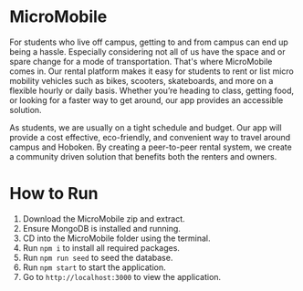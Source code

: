 # MicroMobile
For students who live off campus, getting to and from campus can end up being a hassle. Especially considering not all of us have the space and or spare change for a mode of transportation. That's where MicroMobile comes in. Our rental platform makes it easy for students to rent or list micro mobility vehicles such as bikes, scooters, skateboards, and more on a flexible hourly or daily basis. Whether you’re heading to class, getting food, or looking for a faster way to get around, our app provides an accessible solution. 

As students, we are usually on a tight schedule and budget. Our app will provide a cost effective, eco-friendly, and convenient way to travel around campus and Hoboken. By creating a peer-to-peer rental system, we create a community driven solution that benefits both the renters and owners.

# How to Run

1. Download the MicroMobile zip and extract.
2. Ensure MongoDB is installed and running.
3. CD into the MicroMobile folder using the terminal.
4. Run ```npm i``` to install all required packages.
5. Run ```npm run seed``` to seed the database.
6. Run ```npm start``` to start the application.
7. Go to ```http://localhost:3000``` to view the application.
